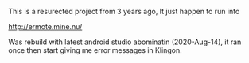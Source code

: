 
This is a resurected project from 3 years ago, It just happen to run into


http://ermote.mine.nu/


Was rebuild with latest android studio abominatin (2020-Aug-14), it ran once then start giving me error messages in Klingon.


